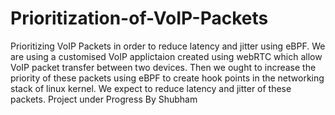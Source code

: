 # Prioritization-of-VoIP-Packets
Prioritizing VoIP Packets in order to reduce latency and jitter using eBPF.
We are using a customised VoIP applictaion created using webRTC which allow VoIP packet transfer between two devices. Then we ought to increase the priority of these packets using eBPF to create hook points in the networking stack of linux kernel. We expect to reduce latency and jitter of these packets. 
Project under Progress
By Shubham
